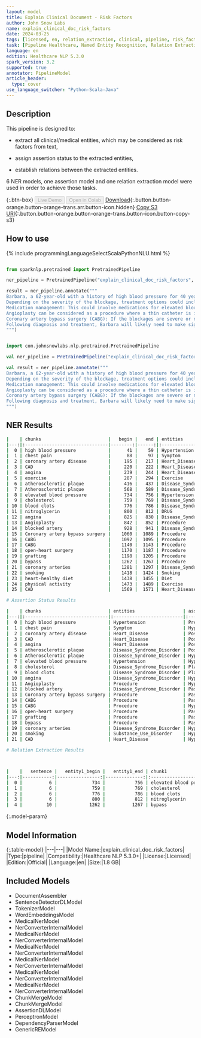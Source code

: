 ```yaml
---
layout: model
title: Explain Clinical Document - Risk Factors
author: John Snow Labs
name: explain_clinical_doc_risk_factors
date: 2024-03-25
tags: [licensed, en, relation_extraction, clinical, pipeline, risk_factors, ner, assertion]
task: [Pipeline Healthcare, Named Entity Recognition, Relation Extraction, Assertion Status]
language: en
edition: Healthcare NLP 5.3.0
spark_version: 3.2
supported: true
annotator: PipelineModel
article_header:
  type: cover
use_language_switcher: "Python-Scala-Java"
---
```


## Description

This pipeline is designed to:

- extract all clinical/medical entities, which may be considered as risk factors from text,

- assign assertion status to the extracted entities,

- establish relations between the extracted entities.

6 NER models, one assertion model and one relation extraction model were used in order to achieve those tasks.

{:.btn-box}
<button class="button button-orange" disabled>Live Demo</button>
<button class="button button-orange" disabled>Open in Colab</button>
[Download](https://s3.amazonaws.com/auxdata.johnsnowlabs.com/clinical/models/explain_clinical_doc_risk_factors_en_5.3.0_3.2_1711386508334.zip){:.button.button-orange.button-orange-trans.arr.button-icon.hidden}
[Copy S3 URI](s3://auxdata.johnsnowlabs.com/clinical/models/explain_clinical_doc_risk_factors_en_5.3.0_3.2_1711386508334.zip){:.button.button-orange.button-orange-trans.button-icon.button-copy-s3}

## How to use



<div class="tabs-box" markdown="1">
{% include programmingLanguageSelectScalaPythonNLU.html %}

  ```python

from sparknlp.pretrained import PretrainedPipeline

ner_pipeline = PretrainedPipeline("explain_clinical_doc_risk_factors", "en", "clinical/models")

result = ner_pipeline.annotate("""
Barbara, a 62-year-old with a history of high blood pressure for 40 years, experiencing chest pain radiating down her left arm. These symptoms, combined with her risk factors, raise concerns for coronary artery disease (CAD) and potential angina. Her doctor recommends a Cardiopulmonary exercise test, where she'll walk on a treadmill while monitored for changes in heart rhythm and blood flow. If the test suggests atherosclerotic plaque buildup, a coronary angiogram might be necessary. This minimally invasive procedure uses X-rays and contrast dye to pinpoint any Atherosclerotic plaque buildup.
Depending on the severity of the blockage, treatment options could include:
Medication management: This could involve medications for elevated blood pressure, cholesterol, and blood clots, as well as nitroglycerin to relieve angina symptoms.
Angioplasty can be considered as a procedure where a thin catheter is inserted into a blocked artery and a tiny balloon is inflated to open it. A stent, a small wire mesh tube, might be placed to keep the artery open.
Coronary artery bypass surgery (CABG): If the blockages are severe or numerous, CABG might be necessary. This open-heart surgery involves grafting healthy blood vessels from another part of the body to bypass the blocked coronary arteries.
Following diagnosis and treatment, Barbara will likely need to make significant lifestyle changes, including quitting smoking, adopting a heart-healthy diet, and increasing physical activity. Regular doctor visits and medication adherence will be crucial to manage her CAD and prevent future complications.
""")

```
```scala

import com.johnsnowlabs.nlp.pretrained.PretrainedPipeline

val ner_pipeline = PretrainedPipeline("explain_clinical_doc_risk_factors", "en", "clinical/models")

val result = ner_pipeline.annotate("""
Barbara, a 62-year-old with a history of high blood pressure for 40 years, experiencing chest pain radiating down her left arm. These symptoms, combined with her risk factors, raise concerns for coronary artery disease (CAD) and potential angina. Her doctor recommends a Cardiopulmonary exercise test, where she'll walk on a treadmill while monitored for changes in heart rhythm and blood flow. If the test suggests atherosclerotic plaque buildup, a coronary angiogram might be necessary. This minimally invasive procedure uses X-rays and contrast dye to pinpoint any Atherosclerotic plaque buildup.
Depending on the severity of the blockage, treatment options could include:
Medication management: This could involve medications for elevated blood pressure, cholesterol, and blood clots, as well as nitroglycerin to relieve angina symptoms.
Angioplasty can be considered as a procedure where a thin catheter is inserted into a blocked artery and a tiny balloon is inflated to open it. A stent, a small wire mesh tube, might be placed to keep the artery open.
Coronary artery bypass surgery (CABG): If the blockages are severe or numerous, CABG might be necessary. This open-heart surgery involves grafting healthy blood vessels from another part of the body to bypass the blocked coronary arteries.
Following diagnosis and treatment, Barbara will likely need to make significant lifestyle changes, including quitting smoking, adopting a heart-healthy diet, and increasing physical activity. Regular doctor visits and medication adherence will be crucial to manage her CAD and prevent future complications.
""")

```
</div>

## NER Results

```bash
|    | chunks                         |   begin |   end | entities                  |
|---:|:-------------------------------|--------:|------:|:--------------------------|
|  0 | high blood pressure            |      41 |    59 | Hypertension              |
|  1 | chest pain                     |      88 |    97 | Symptom                   |
|  2 | coronary artery disease        |     195 |   217 | Heart_Disease             |
|  3 | CAD                            |     220 |   222 | Heart_Disease             |
|  4 | angina                         |     239 |   244 | Heart_Disease             |
|  5 | exercise                       |     287 |   294 | Exercise                  |
|  6 | atherosclerotic plaque         |     416 |   437 | Disease_Syndrome_Disorder |
|  7 | Atherosclerotic plaque         |     568 |   589 | Disease_Syndrome_Disorder |
|  8 | elevated blood pressure        |     734 |   756 | Hypertension              |
|  9 | cholesterol                    |     759 |   769 | Disease_Syndrome_Disorder |
| 10 | blood clots                    |     776 |   786 | Disease_Syndrome_Disorder |
| 11 | nitroglycerin                  |     800 |   812 | DRUG                      |
| 12 | angina                         |     825 |   830 | Disease_Syndrome_Disorder |
| 13 | Angioplasty                    |     842 |   852 | Procedure                 |
| 14 | blocked artery                 |     928 |   941 | Disease_Syndrome_Disorder |
| 15 | Coronary artery bypass surgery |    1060 |  1089 | Procedure                 |
| 16 | CABG                           |    1092 |  1095 | Procedure                 |
| 17 | CABG                           |    1140 |  1143 | Procedure                 |
| 18 | open-heart surgery             |    1170 |  1187 | Procedure                 |
| 19 | grafting                       |    1198 |  1205 | Procedure                 |
| 20 | bypass                         |    1262 |  1267 | Procedure                 |
| 21 | coronary arteries              |    1281 |  1297 | Disease_Syndrome_Disorder |
| 22 | smoking                        |    1418 |  1424 | Smoking                   |
| 23 | heart-healthy diet             |    1438 |  1455 | Diet                      |
| 24 | physical activity              |    1473 |  1489 | Exercise                  |
| 25 | CAD                            |    1569 |  1571 | Heart_Disease             |

# Assertion Status Results

|    | chunks                         | entities                  | assertion    |
|---:|:-------------------------------|:--------------------------|:-------------|
|  0 | high blood pressure            | Hypertension              | Present      |
|  1 | chest pain                     | Symptom                   | Hypothetical |
|  2 | coronary artery disease        | Heart_Disease             | Possible     |
|  3 | CAD                            | Heart_Disease             | Possible     |
|  4 | angina                         | Heart_Disease             | Possible     |
|  5 | atherosclerotic plaque         | Disease_Syndrome_Disorder | Possible     |
|  6 | Atherosclerotic plaque         | Disease_Syndrome_Disorder | Hypothetical |
|  7 | elevated blood pressure        | Hypertension              | Hypothetical |
|  8 | cholesterol                    | Disease_Syndrome_Disorder | Planned      |
|  9 | blood clots                    | Disease_Syndrome_Disorder | Planned      |
| 10 | angina                         | Disease_Syndrome_Disorder | Hypothetical |
| 11 | Angioplasty                    | Procedure                 | Hypothetical |
| 12 | blocked artery                 | Disease_Syndrome_Disorder | Past         |
| 13 | Coronary artery bypass surgery | Procedure                 | Past         |
| 14 | CABG                           | Procedure                 | Past         |
| 15 | CABG                           | Procedure                 | Hypothetical |
| 16 | open-heart surgery             | Procedure                 | Past         |
| 17 | grafting                       | Procedure                 | Past         |
| 18 | bypass                         | Procedure                 | Past         |
| 19 | coronary arteries              | Disease_Syndrome_Disorder | Hypothetical |
| 20 | smoking                        | Substance_Use_Disorder    | Hypothetical |
| 21 | CAD                            | Heart_Disease             | Hypothetical |

# Relation Extraction Results



|    |   sentence |   entity1_begin |   entity1_end | chunk1                  | entity1                   |   entity2_begin |   entity2_end | chunk2            | entity2                   | relation                            |   confidence |
|---:|-----------:|----------------:|--------------:|:------------------------|:--------------------------|----------------:|--------------:|:------------------|:--------------------------|:------------------------------------|-------------:|
|  0 |          6 |             734 |           756 | elevated blood pressure | Hypertension              |             800 |           812 | nitroglycerin     | DRUG                      | Hypertension-DRUG                   |            1 |
|  1 |          6 |             759 |           769 | cholesterol             | Disease_Syndrome_Disorder |             800 |           812 | nitroglycerin     | DRUG                      | Disease_Syndrome_Disorder-DRUG      |            1 |
|  2 |          6 |             776 |           786 | blood clots             | Disease_Syndrome_Disorder |             800 |           812 | nitroglycerin     | DRUG                      | Disease_Syndrome_Disorder-DRUG      |            1 |
|  3 |          6 |             800 |           812 | nitroglycerin           | DRUG                      |             825 |           830 | angina            | Disease_Syndrome_Disorder | DRUG-Disease_Syndrome_Disorder      |            1 |
|  4 |         10 |            1262 |          1267 | bypass                  | Procedure                 |            1281 |          1297 | coronary arteries | Disease_Syndrome_Disorder | Procedure-Disease_Syndrome_Disorder |            1 |

```

{:.model-param}
## Model Information

{:.table-model}
|---|---|
|Model Name:|explain_clinical_doc_risk_factors|
|Type:|pipeline|
|Compatibility:|Healthcare NLP 5.3.0+|
|License:|Licensed|
|Edition:|Official|
|Language:|en|
|Size:|1.8 GB|

## Included Models

- DocumentAssembler
- SentenceDetectorDLModel
- TokenizerModel
- WordEmbeddingsModel
- MedicalNerModel
- NerConverterInternalModel
- MedicalNerModel
- NerConverterInternalModel
- MedicalNerModel
- NerConverterInternalModel
- MedicalNerModel
- NerConverterInternalModel
- MedicalNerModel
- NerConverterInternalModel
- MedicalNerModel
- NerConverterInternalModel
- ChunkMergeModel
- ChunkMergeModel
- AssertionDLModel
- PerceptronModel
- DependencyParserModel
- GenericREModel
